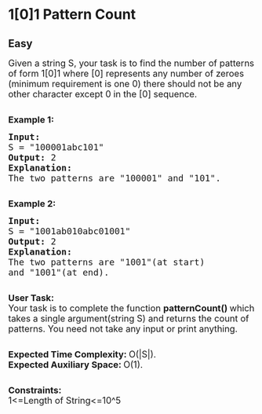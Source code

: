 # 1[0]1 Pattern Count
## Easy
<div class="problems_problem_content__Xm_eO"><p><span style="font-size:18px">Given a string S, your task is to find the number of patterns of form 1[0]1 where [0] represents any number of zeroes (minimum requirement is one 0) there should not be any other character except 0 in the [0] sequence.</span></p>

<p><br>
<span style="font-size:18px"><strong>Example 1:</strong></span></p>

<pre><span style="font-size:18px"><strong>Input:</strong>
S = "100001abc101"<strong>
Output: </strong>2
<strong>Explanation:
</strong>The two patterns are "100001" and "101".</span></pre>

<p><br>
<span style="font-size:18px"><strong>Example 2:</strong></span></p>

<pre><span style="font-size:18px"><strong>Input:
</strong>S = "1001ab010abc01001"
<strong>Output: </strong>2
<strong>Explanation:
</strong>The two patterns are "1001"(at start)
and "1001"(at end).</span></pre>

<p><br>
<span style="font-size:18px"><strong>User Task:</strong><br>
Your task is to complete the function&nbsp;<strong>patternCount()&nbsp;</strong>which takes a single argument(string S) and returns the count of patterns. You need not take any input or print anything.</span></p>

<p><br>
<span style="font-size:18px"><strong>Expected Time Complexity:&nbsp;</strong>O(|S|).<br>
<strong>Expected Auxiliary Space:&nbsp;</strong>O(1).</span></p>

<p><br>
<span style="font-size:18px"><strong>Constraints:</strong><br>
1&lt;=Length of String&lt;=10^5</span></p>
</div>